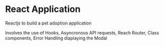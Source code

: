 # React  Application
Reactjs to build a pet adoption application

Involves the use of Hooks, Asyncronous API requests, Reach Router, Class components, Error Handling diaplaying the Modal
